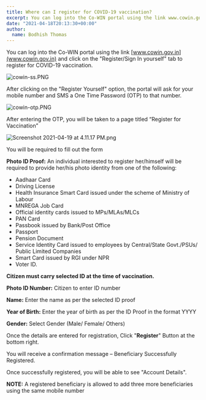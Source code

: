 ```yaml
---
title: Where can I register for COVID-19 vaccination?
excerpt: You can log into the Co-WIN portal using the link www.cowin.gov.in and click on the “Register/Sign In yourself” tab to register for COVID-19 vaccination.
date: "2021-04-18T20:13:30+00:00"
author:
  name: Bodhish Thomas
---
```

You can log into the Co-WIN portal using the link [www.cowin.gov.in](www.cowin.gov.in) and click on the "Register/Sign In yourself" tab to register for COVID-19 vaccination. 

![cowin-ss.PNG](https://editor.cowinindia.org/rails/active_storage/blobs/redirect/eyJfcmFpbHMiOnsibWVzc2FnZSI6IkJBaHBDdz09IiwiZXhwIjpudWxsLCJwdXIiOiJibG9iX2lkIn19--547f3a383a0feb8bf13b120d1cea58dfe94246ae/cowin-ss.PNG)



After clicking on the "Register Yourself" option, the portal will ask for your mobile number and SMS a One Time Password (OTP) to that number.

![cowin-otp.PNG](https://editor.cowinindia.org/rails/active_storage/blobs/redirect/eyJfcmFpbHMiOnsibWVzc2FnZSI6IkJBaHBEQT09IiwiZXhwIjpudWxsLCJwdXIiOiJibG9iX2lkIn19--b0d057c1f95c7ecb573fde8e2263f56c0b61cf01/cowin-otp.PNG)

After entering the OTP, you will be taken to a page titled “Register for Vaccination”


![Screenshot 2021-04-19 at 4.11.17 PM.png](https://editor.cowinindia.org/rails/active_storage/blobs/redirect/eyJfcmFpbHMiOnsibWVzc2FnZSI6IkJBaHBEZz09IiwiZXhwIjpudWxsLCJwdXIiOiJibG9iX2lkIn19--0f1d36b5eef2ccac4e069c63d501d3924a15e138/Screenshot%202021-04-19%20at%204.11.17%20PM.png)


You will be required to fill out the form

**Photo ID Proof:** An individual interested to register her/himself will be required to provide her/his photo identity from one of the following: 
- Aadhaar Card
- Driving License
- Health Insurance Smart Card issued under the scheme of Ministry of Labour
- MNREGA Job Card
- Official identity cards issued to MPs/MLAs/MLCs
- PAN Card
- Passbook issued by Bank/Post Office
- Passport
- Pension Document
- Service Identity Card issued to employees by Central/State Govt./PSUs/ Public Limited Companies
- Smart Card issued by RGI under NPR
- Voter ID. 

**Citizen must carry selected ID at the time of vaccination.**


**Photo ID Number:** Citizen to enter ID number 

**Name:** Enter the name as per the selected ID proof

**Year of Birth:** Enter the year of birth as per the ID Proof in the format YYYY

**Gender:** Select Gender (Male/ Female/ Others)

Once the details are entered for registration, Click "**Register**" Button at the bottom right.


You will receive a confirmation message – Beneficiary Successfully Registered.
 

Once successfully registered, you will be able to see "Account Details". 

**NOTE:** A registered beneficiary is allowed to add three more beneficiaries using the same mobile number


